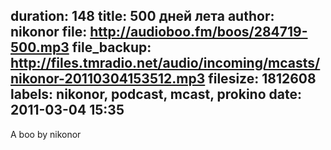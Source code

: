 duration: 148
title: 500 дней лета
author: nikonor
file: http://audioboo.fm/boos/284719-500.mp3
file_backup: http://files.tmradio.net/audio/incoming/mcasts/nikonor-20110304153512.mp3
filesize: 1812608
labels: nikonor, podcast, mcast, prokino
date: 2011-03-04 15:35
---
A boo by nikonor
